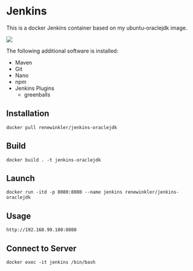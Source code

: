 # Jenkins 

This is a docker Jenkins container based on my ubuntu-oraclejdk image.

<img src="http://jenkins-ci.org/sites/default/files/jenkins_logo.png"/>

The following additional software is installed:

* Maven
* Git
* Nano
* npm
* Jenkins Plugins
	* greenballs


## Installation

```
docker pull renewinkler/jenkins-oraclejdk
```

## Build

```
docker build . -t jenkins-oraclejdk
```


## Launch

```
docker run -itd -p 8080:8080 --name jenkins renewinkler/jenkins-oraclejdk
```


## Usage

```
http://192.168.99.100:8080
```


## Connect to Server

```
docker exec -it jenkins /bin/bash
```
